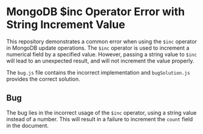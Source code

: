 # MongoDB $inc Operator Error with String Increment Value

This repository demonstrates a common error when using the `$inc` operator in MongoDB update operations. The `$inc` operator is used to increment a numerical field by a specified value.  However, passing a string value to `$inc` will lead to an unexpected result, and will not increment the value properly.

The `bug.js` file contains the incorrect implementation and `bugSolution.js` provides the correct solution.

## Bug

The bug lies in the incorrect usage of the `$inc` operator, using a string value instead of a number. This will result in a failure to increment the `count` field in the document.
